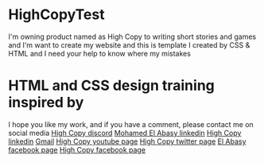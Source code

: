 # HighCopyTest
I'm owning product named as High Copy to writing short stories and games and I'm want to create my website and this is template I created by CSS &amp; HTML and I need your help to know where my mistakes
# HTML and CSS design training inspired by
I hope you like my work, and if you have a comment, please contact me on social media
[High Copy discord](https://discord.gg/y58zAvK)
[Mohamed El Abasy linkedin](https://www.linkedin.com/in/mohamed-el-abasy-ab4959226/)
[High Copy linkedin](https://www.linkedin.com/in/high-copy-18429227a/)
[Gmail](mohamed.ezzat2592@gmail.com)
[High Copy youtube page](https://www.youtube.com/@highcopy8385)
[High Copy twitter page](https://twitter.com/HighCopy494305)
[El Abasy facebook page](https://web.facebook.com/profile.php?id=100077397295994)
[High Copy facebook page](https://web.facebook.com/profile.php?id=100095524143077)

